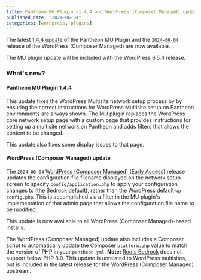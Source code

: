 ```yaml
---
title: Pantheon MU Plugin v1.4.4 and WordPress (Composer Managed) update
published_date: "2024-06-04"
categories: [wordpress, plugins]
---
```


The latest [1.4.4 update](https://github.com/pantheon-systems/pantheon-mu-plugin/releases) of the Pantheon MU Plugin and the [`2024-06-04`](https://github.com/pantheon-systems/wordpress-composer-managed/blob/default/CHANGELOG.md#2024-06-04) release of the WordPress (Composer Managed) are now available. 

The MU plugin update will be included with the WordPress 6.5.4 release. 

### What's new?

#### Pantheon MU Plugin 1.4.4
This update fixes the WordPress Multisite network setup process by by ensuring the correct instructions for WordPress Multisite setup on Pantheon environments are always shown. The MU plugin replaces the WordPress core network setup page with a custom page that provides instructions for setting up a multisite network on Pantheon and adds filters that allows the content to be changed.

This update also fixes some display issues to that page.

#### WordPress (Composer Managed) update
The `2024-06-04` [WordPress (Composer Managed) (Early Access)](https://github.com/pantheon-upstreams/wordpress-composer-managed) release updates the configuration file filename displayed on the network setup screen to specify `config/application.php` to apply your configuration changes to (the Bedrock default), rather than the WordPress default `wp-config.php`. This is accomplished via a filter in the MU plugin's implementation of that admin page that allows the configuration file name to be modified.

This update is now available to all WordPress (Composer Managed)-based installs. 

The WordPress (Composer Managed) update also includes a Composer script to automatically update the Composer `platform.php` value to match the version of PHP in your `pantheon.yml`. **Note:** [Roots Bedrock](https://roots.io/bedrock/docs/installation/#requirements) does not support below PHP 8.0. This update is unrelated to WordPress multisites, but is included in the latest release for the WordPress (Composer Managed) upstream.
